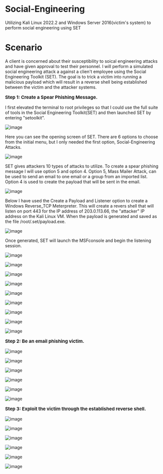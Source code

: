 # Social-Engineering
Utilizing Kali Linux 2022.2 and Windows Server 2016(victim's system) to perform social engineering using SET
<h1>Scenario</h1>

A client is concerned about their susceptibility to soical engineering attacks and have given approval to test their personnel. I will perform a simulated social engineering attack a against a clien't employee using the Social Engineering Toolkit (SET). The goal is to trick a victim into running a malicious payload which will result in a reverse shell being established between the victim and the attacker systems.

**<p style="font-size: 15px;">Step 1: Create a Spear Phishing Message.</p>**

I first elevated the terminal to root privileges so that I could use the full suite of tools in the Social Engineering Toolkit(SET) and then launched SET by entering "setoolkit".

![image](https://github.com/kvweldon/Social-Engineering/assets/141193154/625997d5-43f3-4dbe-82d2-e03f22a0b118)

Here you can see the opening screen of SET. There are 6 options to choose from the initial menu, but I only needed the first option, Social-Engineering Attacks. 

![image](https://github.com/kvweldon/Social-Engineering/assets/141193154/9cebeacb-d061-444b-83ef-ddca58fd486e)

SET gives attackers 10 types of attacks to utilize. To create a spear phishing message I will use option 5 and option 4. Option 5, Mass Mailer Attack, can be used to send an email to one email or a group from an imported list. Option 4 is used to create the payload that will be sent in the email.

![image](https://github.com/kvweldon/Social-Engineering/assets/141193154/ec4aa23b-aa78-4b6d-a8f8-10ffb6b1629d)

Below I have used the Create a Payload and Listener option to create a Windows Reverse_TCP Meterpreter. This will create a revers shell that will listen on port 443 for the IP address of 203.0.113.66, the "attacker" IP address on the Kali Linux VM. When the payload is generated and saved as the file /root/.set/payload.exe. 

![image](https://github.com/kvweldon/Social-Engineering/assets/141193154/ca7dd9ca-784a-4a76-b47f-e4747b36f35c)

Once generated, SET will launch the MSFconsole and begin the listening session. 

![image](https://github.com/kvweldon/Social-Engineering/assets/141193154/50204f4b-42d8-41ad-98e7-297b8263c63c)

![image](https://github.com/kvweldon/Social-Engineering/assets/141193154/78abd8e4-b51f-4acd-b0f2-bda3c9f87a16)

![image](https://github.com/kvweldon/Social-Engineering/assets/141193154/cf3cdefa-839e-47a9-be3b-2e880b07b4be)

![image](https://github.com/kvweldon/Social-Engineering/assets/141193154/e601be86-0411-44af-8f19-68ffe71ffe12)

![image](https://github.com/kvweldon/Social-Engineering/assets/141193154/39150620-b4b8-4541-99a1-608bdf6fe3b7)

![image](https://github.com/kvweldon/Social-Engineering/assets/141193154/c1f2aeb7-b985-40fe-b25a-59d6814595e2)

![image](https://github.com/kvweldon/Social-Engineering/assets/141193154/3ad3d8ec-34db-4858-a668-45436fcacd8d)

![image](https://github.com/kvweldon/Social-Engineering/assets/141193154/5757f0b7-b293-49eb-9071-4b2d52b92d19)

![image](https://github.com/kvweldon/Social-Engineering/assets/141193154/f76e43d3-1ba8-4a83-870a-e13c83874dbd)

**<p style="font-size: 15px;">Step 2: Be an email phishing victim.</p>**

![image](https://github.com/kvweldon/Social-Engineering/assets/141193154/fd19e601-ec5c-40f8-b62c-4ad7f3636010)

![image](https://github.com/kvweldon/Social-Engineering/assets/141193154/1644ef0d-62fd-4d6c-b5d4-f9a23f777c1f)

![image](https://github.com/kvweldon/Social-Engineering/assets/141193154/bf215076-64b0-4d0d-86d9-131a0e52aba6)

![image](https://github.com/kvweldon/Social-Engineering/assets/141193154/6211cdee-8de4-430e-9462-4a398a0f1467)

![image](https://github.com/kvweldon/Social-Engineering/assets/141193154/106d59d9-9d6d-4b2b-bcc5-ab06170cda6a)

![image](https://github.com/kvweldon/Social-Engineering/assets/141193154/b400bc8f-27cd-466e-9369-dbd78afc615a)

**<p style="font-size: 15px;">Step 3: Exploit the victim through the established reverse shell.</p>**


![image](https://github.com/kvweldon/Social-Engineering/assets/141193154/8609ea96-2803-4c3b-a8c8-56ebb50cac80)

![image](https://github.com/kvweldon/Social-Engineering/assets/141193154/2bc88330-06b7-49ba-9da6-238e17309aae)

![image](https://github.com/kvweldon/Social-Engineering/assets/141193154/820cd5d7-42c8-4d00-8b76-567811e7b096)

![image](https://github.com/kvweldon/Social-Engineering/assets/141193154/446b7b5e-5850-4de6-bb11-29b87db9c47e)

![image](https://github.com/kvweldon/Social-Engineering/assets/141193154/40cbf292-9331-45a8-a771-9b39d12571ba)

![image](https://github.com/kvweldon/Social-Engineering/assets/141193154/748d2725-a798-40a6-a4fa-c32ead80d01f)






